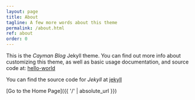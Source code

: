 ```yaml
---
layout: page
title: About
tagline: A few more words about this theme
permalink: /about.html
ref: about
order: 0
---
```


This is the _Cayman Blog_ Jekyll theme. You can find out more info about customizing this theme, as well as basic usage documentation, and source code at: [hello-world](https://github.com/leipelt/hello-world)

You can find the source code for _Jekyll_ at [jekyll](https://github.com/jekyll/jekyll)


[Go to the Home Page]({{ '/' | absolute_url }})
